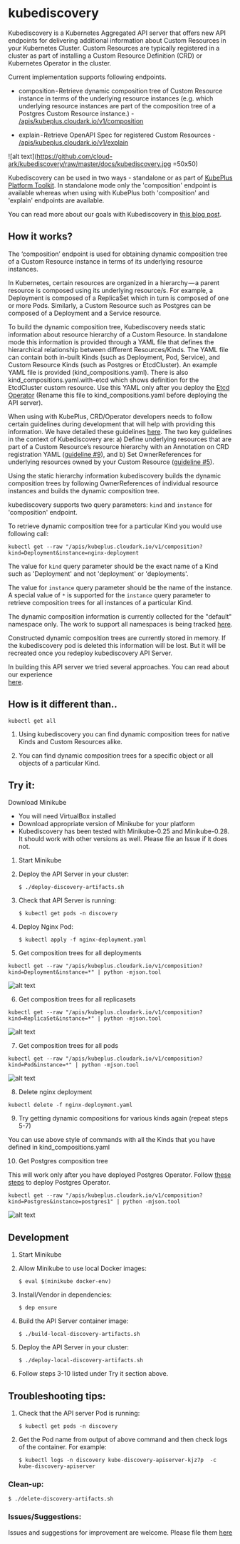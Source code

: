 # kubediscovery

Kubediscovery is a Kubernetes Aggregated API server that offers new API endpoints for delivering additional information about Custom Resources in your Kubernetes Cluster. Custom Resources are typically registered in a cluster as part of
installing a Custom Resource Definition (CRD) or Kubernetes Operator in the cluster.

Current implementation supports following endpoints.

* composition - Retrieve dynamic composition tree of Custom Resource instance in terms of the underlying resource instances (e.g. which underlying resource instances are part of the composition tree of a Postgres Custom Resource instance.) - 
[/apis/kubeplus.cloudark.io/v1/composition](https://github.com/cloud-ark/kubeplus/blob/master/examples/moodle/steps.txt#L71)

* explain - Retrieve OpenAPI Spec for registered Custom Resources - 
[/apis/kubeplus.cloudark.io/v1/explain](https://github.com/cloud-ark/kubeplus/blob/master/examples/mysql/steps.txt#L53)


![alt text](https://github.com/cloud-ark/kubediscovery/raw/master/docs/kubediscovery.jpg =50x50)


Kubediscovery can be used in two ways - standalone or as part of 
[KubePlus Platform Toolkit](https://github.com/cloud-ark/kubeplus). In standalone mode only the 'composition' endpoint is available whereas when using with KubePlus both 'composition' and 'explain' endpoints are available.

You can read more about our goals with Kubediscovery in 
[this blog post](https://medium.com/@cloudark/kubediscovery-aggregated-api-server-to-learn-more-about-kubernetes-custom-resources-18202a1c4aef).



## How it works?

The ‘composition’ endpoint is used for obtaining dynamic composition tree of a Custom Resource instance in terms of its underlying resource instances.

In Kubernetes, certain resources are organized in a hierarchy — a parent resource is composed using its underlying resource/s. For example, a Deployment is composed of a ReplicaSet which in turn is composed of one or more Pods. Similarly, a Custom Resource such as Postgres can be composed of a Deployment and a Service resource.

To build the dynamic composition tree, Kubediscovery needs static information about resource hierarchy of a Custom Resource. 
In standalone mode this information is provided through a YAML file that defines the hierarchical relationship between different Resources/Kinds. The YAML file can contain both in-built Kinds (such as Deployment, Pod, Service), 
and Custom Resource Kinds (such as Postgres or EtcdCluster). An example YAML file is provided (kind_compositions.yaml). There is also kind_compositions.yaml.with-etcd which shows definition for the EtcdCluster custom resource. Use this YAML only after you deploy the [Etcd Operator](https://github.com/coreos/etcd-operator) (Rename this file to kind_compositions.yaml before deploying the API server).

When using with KubePlus, CRD/Operator developers needs to follow certain guidelines during development that
will help with providing this information.
We have detailed these guidelines [here](https://github.com/cloud-ark/kubeplus/blob/master/Guidelines.md). 
The two key guidelines in the context of Kubediscovery are: 
a) Define underlying resources that are part of a Custom Resource’s resource hierarchy with an Annotation on CRD registration YAML ([guideline #9](https://github.com/cloud-ark/kubeplus/blob/master/Guidelines.md#9-define-underlying-resources-created-by-custom-resource-as-annotation-on-crd-registration-yaml)),
and b) Set OwnerReferences for underlying resources owned by your 
Custom Resource ([guideline #5](https://github.com/cloud-ark/kubeplus/blob/master/Guidelines.md#5-set-ownerreferences-for-underlying-resources-owned-by-your-custom-resource)).

Using the static hierarchy information kubediscovery builds the dynamic composition trees by 
following OwnerReferences of individual resource instances and builds the dynamic composition tree.

kubediscovery supports two query parameters: `kind` and `instance` for 'composition' endpoint.

To retrieve dynamic composition tree for a particular Kind you would use following call:

```kubectl get --raw "/apis/kubeplus.cloudark.io/v1/composition?kind=Deployment&instance=nginx-deployment```

The value for `kind` query parameter should be the exact name of a Kind such as 'Deployment' and not 'deployment' or 'deployments'.

The value for `instance` query parameter should be the name of the instance. 
A special value of `*` is supported for the `instance` query parameter to retrieve 
composition trees for all instances of a particular Kind.

The dynamic composition information is currently collected for the "default" namespace only.
The work to support all namespaces is being tracked [here](https://github.com/cloud-ark/kubediscovery/issues/16).

Constructed dynamic composition trees are currently stored in memory.
If the kubediscovery pod is deleted this information will be lost.
But it will be recreated once you redeploy kubediscovery API Server.


In building this API server we tried several approaches. You can read about our experience  
[here](https://medium.com/@cloudark/our-journey-in-building-a-kubernetes-aggregated-api-server-29a4f9c1de22).


## How is it different than..

```
kubectl get all
```

1) Using kubediscovery you can find dynamic composition trees for native Kinds and Custom Resources alike.

2) You can find dynamic composition trees for a specific object or all objects of a particular Kind.


## Try it:

Download Minikube
- You will need VirtualBox installed
- Download appropriate version of Minikube for your platform
- Kubediscovery has been tested with Minikube-0.25 and Minikube-0.28.
  It should work with other versions as well. Please file an Issue if it does not.

1) Start Minikube

2) Deploy the API Server in your cluster:

   `$ ./deploy-discovery-artifacts.sh`

3) Check that API Server is running:

   `$ kubectl get pods -n discovery`    

4) Deploy Nginx Pod:

   `$ kubectl apply -f nginx-deployment.yaml`


5) Get composition trees for all deployments

```
kubectl get --raw "/apis/kubeplus.cloudark.io/v1/composition?kind=Deployment&instance=*" | python -mjson.tool
```

![alt text](https://github.com/cloud-ark/kubediscovery/raw/master/docs/nginx-deployment-composition.png)



6) Get composition trees for all replicasets

```
kubectl get --raw "/apis/kubeplus.cloudark.io/v1/composition?kind=ReplicaSet&instance=*" | python -mjson.tool
```

![alt text](https://github.com/cloud-ark/kubediscovery/raw/master/docs/replicaset-composition.png)


7) Get composition trees for all pods

```
kubectl get --raw "/apis/kubeplus.cloudark.io/v1/composition?kind=Pod&instance=*" | python -mjson.tool
```

![alt text](https://github.com/cloud-ark/kubediscovery/raw/master/docs/all-pod-composition.png)


8) Delete nginx deployment

```
kubectl delete -f nginx-deployment.yaml
```

9) Try getting dynamic compositions for various kinds again (repeat steps 5-7)

You can use above style of commands with all the Kinds that you have defined in kind_compositions.yaml



10) Get Postgres composition tree

This will work only after you have deployed Postgres Operator. 
Follow [these steps](https://github.com/cloud-ark/kubeplus/blob/master/kubeplus-steps.txt) to deploy Postgres Operator.

```
kubectl get --raw "/apis/kubeplus.cloudark.io/v1/composition?kind=Postgres&instance=postgres1" | python -mjson.tool
```

![alt text](https://github.com/cloud-ark/kubediscovery/raw/master/docs/postgres-composition.png)



## Development

1) Start Minikube 

2) Allow Minikube to use local Docker images: 

   `$ eval $(minikube docker-env)`

3) Install/Vendor in dependencies:

   `$ dep ensure`

4) Build the API Server container image:

   `$ ./build-local-discovery-artifacts.sh`

5) Deploy the API Server in your cluster:

   `$ ./deploy-local-discovery-artifacts.sh`

6) Follow steps 3-10 listed under Try it section above.




## Troubleshooting tips:

1) Check that the API server Pod is running: 

   `$ kubectl get pods -n discovery`

2) Get the Pod name from output of above command and then check logs of the container.
   For example:

   `$ kubectl logs -n discovery kube-discovery-apiserver-kjz7p  -c kube-discovery-apiserver`


### Clean-up:

  `$ ./delete-discovery-artifacts.sh`



### Issues/Suggestions:

Issues and suggestions for improvement are welcome. 
Please file them [here](https://github.com/cloud-ark/kubediscovery/issues)



